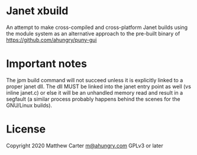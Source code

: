 # Janet xbuild

An attempt to make cross-compiled and cross-platform Janet builds
using the module system as an alternative approach to the pre-built
binary of https://github.com/ahungry/puny-gui

# Important notes

The jpm build command will not succeed unless it is explicitly linked
to a proper janet dll.  The dll MUST be linked into the janet entry
point as well (vs inline janet.c) or else it will be an unhandled
memory read and result in a segfault (a similar process probably
happens behind the scenes for the GNU/Linux builds).

# License

Copyright 2020 Matthew Carter <m@ahungry.com> GPLv3 or later

